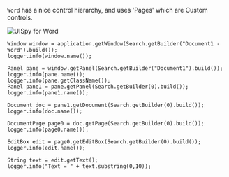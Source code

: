 `Word` has a nice control hierarchy, and uses 'Pages' which are Custom controls.

![UISpy for Word](images/word.png)

```
Window window = application.getWindow(Search.getBuilder("Document1 - Word").build());
logger.info(window.name());

Panel pane = window.getPanel(Search.getBuilder("Document1").build());
logger.info(pane.name());
logger.info(pane.getClassName());
Panel pane1 = pane.getPanel(Search.getBuilder(0).build());
logger.info(pane1.name());

Document doc = pane1.getDocument(Search.getBuilder(0).build());
logger.info(doc.name());

DocumentPage page0 = doc.getPage(Search.getBuilder(0).build());
logger.info(page0.name());

EditBox edit = page0.getEditBox(Search.getBuilder(0).build());
logger.info(edit.name());

String text = edit.getText();
logger.info("Text = " + text.substring(0,10));
```